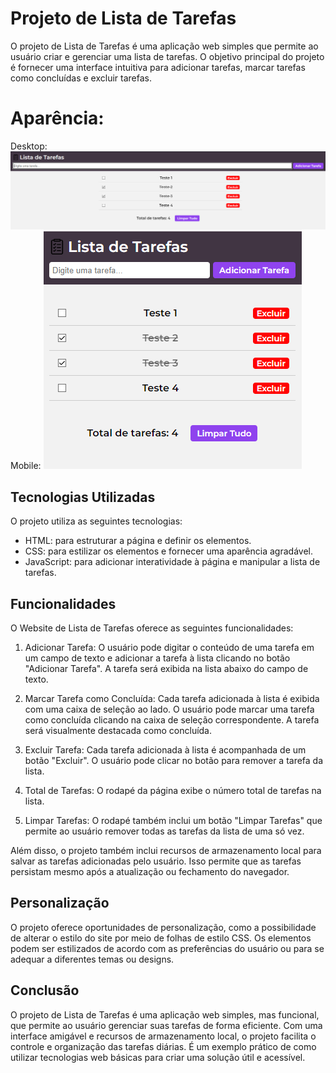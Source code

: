 # Projeto de Lista de Tarefas

O projeto de Lista de Tarefas é uma aplicação web simples que permite ao usuário criar e gerenciar uma lista de tarefas. O objetivo principal do projeto é fornecer uma interface intuitiva para adicionar tarefas, marcar tarefas como concluídas e excluir tarefas.

# Aparência:
Desktop:
![Desktop](images/Desktop.png)
Mobile:
![Mobile](images/Mobile.png)

## Tecnologias Utilizadas

O projeto utiliza as seguintes tecnologias:

- HTML: para estruturar a página e definir os elementos.
- CSS: para estilizar os elementos e fornecer uma aparência agradável.
- JavaScript: para adicionar interatividade à página e manipular a lista de tarefas.

## Funcionalidades

O Website de Lista de Tarefas oferece as seguintes funcionalidades:

1. Adicionar Tarefa: O usuário pode digitar o conteúdo de uma tarefa em um campo de texto e adicionar a tarefa à lista clicando no botão "Adicionar Tarefa". A tarefa será exibida na lista abaixo do campo de texto.

2. Marcar Tarefa como Concluída: Cada tarefa adicionada à lista é exibida com uma caixa de seleção ao lado. O usuário pode marcar uma tarefa como concluída clicando na caixa de seleção correspondente. A tarefa será visualmente destacada como concluída.

3. Excluir Tarefa: Cada tarefa adicionada à lista é acompanhada de um botão "Excluir". O usuário pode clicar no botão para remover a tarefa da lista.

4. Total de Tarefas: O rodapé da página exibe o número total de tarefas na lista.

5. Limpar Tarefas: O rodapé também inclui um botão "Limpar Tarefas" que permite ao usuário remover todas as tarefas da lista de uma só vez.

Além disso, o projeto também inclui recursos de armazenamento local para salvar as tarefas adicionadas pelo usuário. Isso permite que as tarefas persistam mesmo após a atualização ou fechamento do navegador.

## Personalização

O projeto oferece oportunidades de personalização, como a possibilidade de alterar o estilo do site por meio de folhas de estilo CSS. Os elementos podem ser estilizados de acordo com as preferências do usuário ou para se adequar a diferentes temas ou designs.

## Conclusão

O projeto de Lista de Tarefas é uma aplicação web simples, mas funcional, que permite ao usuário gerenciar suas tarefas de forma eficiente. Com uma interface amigável e recursos de armazenamento local, o projeto facilita o controle e organização das tarefas diárias. É um exemplo prático de como utilizar tecnologias web básicas para criar uma solução útil e acessível.

